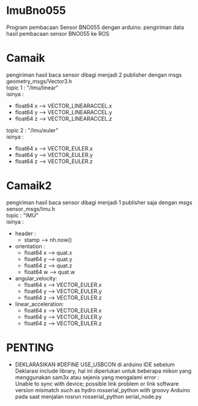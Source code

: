 # ImuBno055
Program pembacaan Sensor BNO055 dengan arduino. pengiriman data hasil pembacaan sensor BNO055 ke ROS 
# Camaik
pengiriman hasil baca sensor dibagi menjadi 2 publisher dengan msgs geometry_msgs/Vector3.h 
<br>
topic 1 : "/Imu/linear" <br>
isinya : 
- float64 x --> VECTOR_LINEARACCEL.x
- float64 y --> VECTOR_LINEARACCEL.y
- float64 z --> VECTOR_LINEARACCEL.z <br>

topic 2 : "/Imu/euler" <br>
isinya : 
- float64 x --> VECTOR_EULER.x
- float64 y --> VECTOR_EULER.y
- float64 z --> VECTOR_EULER.z
# Camaik2
pengiriman hasil baca sensor dibagi menjadi 1 publisher saja dengan msgs sensor_msgs/Imu.h <br>
topic : "IMU" <br>
isinya : 
- header :
  - stamp --> nh.now()
- orientation :
  - float64 x --> quat.x
  - float64 y --> quat.y
  - float64 z --> quat.z
  - float64 w --> quat.w
- angular_velocity:
  - float64 x --> VECTOR_EULER.x  
  - float64 y --> VECTOR_EULER.y
  - float64 z --> VECTOR_EULER.z
- linear_acceleration:
  - float64 x --> VECTOR_EULER.x
  - float64 y --> VECTOR_EULER.y
  - float64 z --> VECTOR_EULER.z

# PENTING
- DEKLARASIKAN #DEFINE USE_USBCON di arduino IDE sebelum Deklarasi include library, hal ini diperlukan untuk beberapa mikon yang menggunakan sam3x atau sejenis yang mengalami error : <br>
Unable to sync with device; possible link problem or link software version mismatch such as hydro rosserial_python with groovy Arduino <br>
pada saat menjalan rosrun rosserial_python serial_node.py
